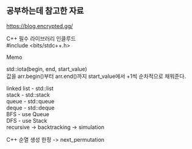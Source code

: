 ## 공부하는데 참고한 자료 ##

https://blog.encrypted.gg/

C++ 필수 라이브러리 인클루드   
#include <bits/stdc++.h>

Memo

std::iota(begin, end, start_value)   
값을 arr.begin()부터 arr.end()까지 start_value에서 +1씩 순차적으로 채워준다.

linked list - std::list   
stack - std::stack   
queue - std::queue   
deque - std::deque    
BFS - use Queue   
DFS - use Stack   
recursive -> backtracking -> simulation   

C++ 순열 생성 한정 -> next_permutation
